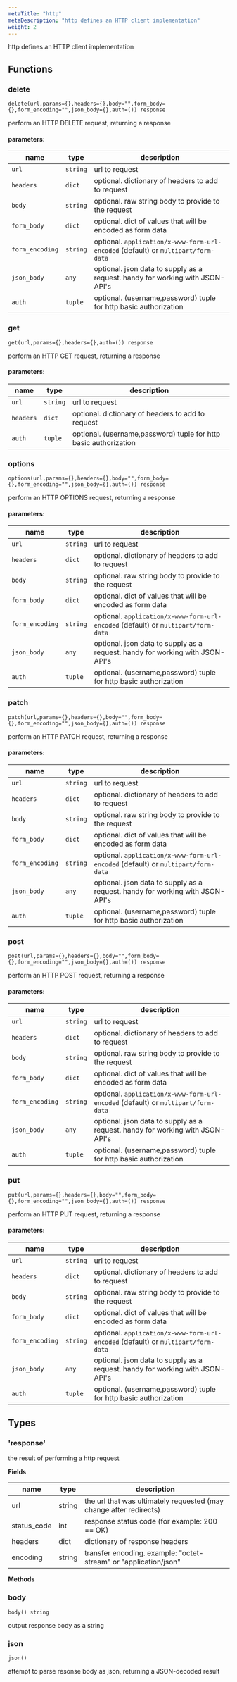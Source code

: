 ```yaml
---
metaTitle: "http"
metaDescription: "http defines an HTTP client implementation"
weight: 2
---
```


http defines an HTTP client implementation

## Functions



### delete

```
delete(url,params={},headers={},body="",form_body={},form_encoding="",json_body={},auth=()) response
```

perform an HTTP DELETE request, returning a response

#### parameters:

| name | type | description |
|------|------|-------------|
| `url` | `string` | url to request |
| `headers` | `dict` | optional. dictionary of headers to add to request |
| `body` | `string` | optional. raw string body to provide to the request |
| `form_body` | `dict` | optional. dict of values that will be encoded as form data |
| `form_encoding` | `string` | optional. `application/x-www-form-url-encoded` (default) or `multipart/form-data` |
| `json_body` | `any` | optional. json data to supply as a request. handy for working with JSON-API's |
| `auth` | `tuple` | optional. (username,password) tuple for http basic authorization |



### get

```
get(url,params={},headers={},auth=()) response
```

perform an HTTP GET request, returning a response

#### parameters:

| name | type | description |
|------|------|-------------|
| `url` | `string` | url to request |
| `headers` | `dict` | optional. dictionary of headers to add to request |
| `auth` | `tuple` | optional. (username,password) tuple for http basic authorization |



### options

```
options(url,params={},headers={},body="",form_body={},form_encoding="",json_body={},auth=()) response
```

perform an HTTP OPTIONS request, returning a response

#### parameters:

| name | type | description |
|------|------|-------------|
| `url` | `string` | url to request |
| `headers` | `dict` | optional. dictionary of headers to add to request |
| `body` | `string` | optional. raw string body to provide to the request |
| `form_body` | `dict` | optional. dict of values that will be encoded as form data |
| `form_encoding` | `string` | optional. `application/x-www-form-url-encoded` (default) or `multipart/form-data` |
| `json_body` | `any` | optional. json data to supply as a request. handy for working with JSON-API's |
| `auth` | `tuple` | optional. (username,password) tuple for http basic authorization |



### patch

```
patch(url,params={},headers={},body="",form_body={},form_encoding="",json_body={},auth=()) response
```

perform an HTTP PATCH request, returning a response

#### parameters:

| name | type | description |
|------|------|-------------|
| `url` | `string` | url to request |
| `headers` | `dict` | optional. dictionary of headers to add to request |
| `body` | `string` | optional. raw string body to provide to the request |
| `form_body` | `dict` | optional. dict of values that will be encoded as form data |
| `form_encoding` | `string` | optional. `application/x-www-form-url-encoded` (default) or `multipart/form-data` |
| `json_body` | `any` | optional. json data to supply as a request. handy for working with JSON-API's |
| `auth` | `tuple` | optional. (username,password) tuple for http basic authorization |



### post

```
post(url,params={},headers={},body="",form_body={},form_encoding="",json_body={},auth=()) response
```

perform an HTTP POST request, returning a response

#### parameters:

| name | type | description |
|------|------|-------------|
| `url` | `string` | url to request |
| `headers` | `dict` | optional. dictionary of headers to add to request |
| `body` | `string` | optional. raw string body to provide to the request |
| `form_body` | `dict` | optional. dict of values that will be encoded as form data |
| `form_encoding` | `string` | optional. `application/x-www-form-url-encoded` (default) or `multipart/form-data` |
| `json_body` | `any` | optional. json data to supply as a request. handy for working with JSON-API's |
| `auth` | `tuple` | optional. (username,password) tuple for http basic authorization |



### put

```
put(url,params={},headers={},body="",form_body={},form_encoding="",json_body={},auth=()) response
```

perform an HTTP PUT request, returning a response

#### parameters:

| name | type | description |
|------|------|-------------|
| `url` | `string` | url to request |
| `headers` | `dict` | optional. dictionary of headers to add to request |
| `body` | `string` | optional. raw string body to provide to the request |
| `form_body` | `dict` | optional. dict of values that will be encoded as form data |
| `form_encoding` | `string` | optional. `application/x-www-form-url-encoded` (default) or `multipart/form-data` |
| `json_body` | `any` | optional. json data to supply as a request. handy for working with JSON-API's |
| `auth` | `tuple` | optional. (username,password) tuple for http basic authorization |




## Types

### 'response'

the result of performing a http request

**Fields**

| name | type | description |
|------|------|-------------|
| url | string | the url that was ultimately requested (may change after redirects) |
| status_code | int | response status code (for example: 200 == OK) |
| headers | dict | dictionary of response headers |
| encoding | string | transfer encoding. example: "octet-stream" or "application/json" |


**Methods**

### body

```
body() string
```

output response body as a string


### json

```
json()
```

attempt to parse resonse body as json, returning a JSON-decoded result


